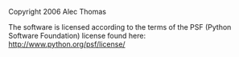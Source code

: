 Copyright 2006 Alec Thomas

The software is licensed according to the terms of the PSF (Python Software Foundation) license found here: http://www.python.org/psf/license/